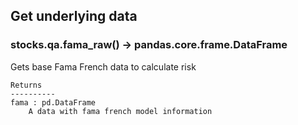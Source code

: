 ## Get underlying data 
### stocks.qa.fama_raw() -> pandas.core.frame.DataFrame

Gets base Fama French data to calculate risk

    Returns
    ----------
    fama : pd.DataFrame
        A data with fama french model information
